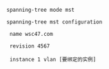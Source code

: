 	spanning-tree mode mst

	spanning-tree mst configuration

	 name wsc47.com

	 revision 4567

	 instance 1 vlan [要绑定的实例]
